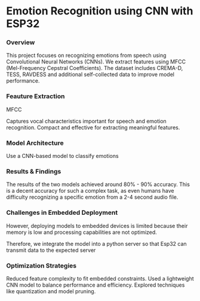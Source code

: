 # Emotion Recognition using CNN with ESP32
### Overview
This project focuses on recognizing emotions from speech using Convolutional Neural Networks (CNNs). We extract features using MFCC (Mel-Frequency Cepstral Coefficients). The dataset includes CREMA-D, TESS, RAVDESS and additional self-collected data to improve model performance.

### Feauture Extraction
MFCC

Captures vocal characteristics important for speech and emotion recognition.
Compact and effective for extracting meaningful features.

### Model Architecture
Use a CNN-based model to classify emotions

### Results & Findings
The results of the two models achieved around 80% - 90% accuracy. This is a decent accuracy for such a complex task, as even humans have difficulty recognizing a specific emotion from a 2-4 second audio file.

### Challenges in Embedded Deployment
However, deploying models to embedded devices is limited because their memory is low and processing capabilities are not optimized.

Therefore, we integrate the model into a python server so that Esp32 can transmit data to the expected server

### Optimization Strategies
Reduced feature complexity to fit embedded constraints.
Used a lightweight CNN model to balance performance and efficiency.
Explored techniques like quantization and model pruning.
